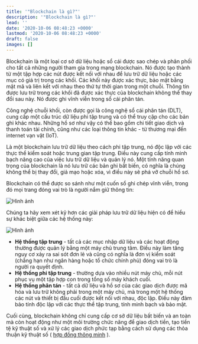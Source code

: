 ```yaml
---
title: '"Blockchain là gì?"'
description: '"Blockchain là gì?"'
lead: ''
date: '2020-10-06 08:48:23 +0000'
lastmod: '2020-10-06 08:48:23 +0000'
draft: false
images: []
---
```


Blockchain là một loại cơ sở dữ liệu hoặc sổ cái được sao chép và phân phối cho tất cả những người tham gia trong mạng blockchain. Nó được tạo thành từ một tập hợp các nút được kết nối với nhau để lưu trữ dữ liệu hoặc các mục có giá trị trong các khối. Các khối này được xác thực, bảo mật bằng mật mã và liên kết với nhau theo thứ tự thời gian trong một chuỗi. Thông tin được lưu trữ trong các khối đã được xác thực của blockchain không thể thay đổi sau này. Nó được ghi vĩnh viễn trong sổ cái phân tán.

Công nghệ chuỗi khối, còn được gọi là công nghệ sổ cái phân tán (DLT), cung cấp một cấu trúc dữ liệu phi tập trung và có thể truy cập cho các bản ghi khác nhau. Những hồ sơ như vậy có thể bao gồm chi tiết giao dịch và thanh toán tài chính, cũng như các loại thông tin khác - từ thương mại đến internet vạn vật (IoT).

Là một blockchain lưu trữ dữ liệu theo cách phi tập trung, nó độc lập với các thực thể kiểm soát hoặc trung gian tập trung. Điều này cung cấp tính minh bạch nâng cao của việc lưu trữ dữ liệu và quản lý nó. Một tính năng quan trọng của blockchain là nó lưu trữ các bản ghi bất biến, có nghĩa là chúng không thể bị thay đổi, giả mạo hoặc xóa, vì điều này sẽ phá vỡ chuỗi hồ sơ.

Blockchain có thể được so sánh như một cuốn sổ ghi chép vĩnh viễn, trong đó mọi trang đóng vai trò là người nắm giữ thông tin:

![Hình ảnh](https://docs.cardano.org/static/0b358d89620c07b343bb489ab8a8710d/a6d66/chain-of-blocks.png)

Chúng ta hãy xem xét kỹ hơn các giải pháp lưu trữ dữ liệu hiện có để hiểu sự khác biệt giữa các hệ thống này:

![Hình ảnh](https://docs.cardano.org/static/25c7d46ceb2f1309034fde322a48974b/29114/data-storage.png)

- **Hệ thống tập trung** - tất cả các mục nhập dữ liệu và các hoạt động thường được quản lý bằng một máy chủ trung tâm. Điều này làm tăng nguy cơ xảy ra sai sót đơn lẻ và cũng có nghĩa là đơn vị kiểm soát (chẳng hạn như ngân hàng hoặc tổ chức chính phủ) đóng vai trò là người ra quyết định.
- **Hệ thống phi tập trung** - thường dựa vào nhiều nút máy chủ, mỗi nút phục vụ một tập hợp con trong tổng số máy khách cuối.
- **Hệ thống phân tán** - tất cả dữ liệu và hồ sơ của các giao dịch được mã hóa và lưu trữ không phải trong một máy chủ, mà trong một hệ thống các nút và thiết bị đầu cuối được kết nối với nhau, độc lập. Điều này đảm bảo tính độc lập với các thực thể tập trung, tính minh bạch và bảo mật.

Cuối cùng, blockchain không chỉ cung cấp cơ sở dữ liệu bất biến và an toàn mà còn hoạt động như một môi trường chức năng để giao dịch tiền, tạo tiền tệ kỹ thuật số và xử lý các giao dịch phức tạp bằng cách sử dụng các thỏa thuận kỹ thuật số ( [hợp đồng thông minh](https://docs.cardano.org/new-to-cardano/what-is-a-smart-contract) ).

